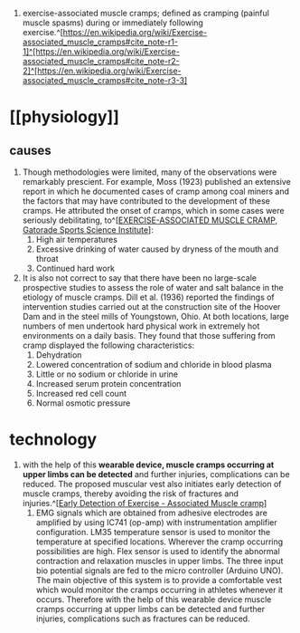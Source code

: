1. exercise-associated muscle cramps; defined as cramping (painful muscle spasms) during or immediately following exercise.^[https://en.wikipedia.org/wiki/Exercise-associated_muscle_cramps#cite_note-r1-1]^[https://en.wikipedia.org/wiki/Exercise-associated_muscle_cramps#cite_note-r2-2]^[https://en.wikipedia.org/wiki/Exercise-associated_muscle_cramps#cite_note-r3-3]

# [[physiology]]
## causes
1. Though methodologies were limited, many of the observations were remarkably prescient. For example, Moss (1923) published an extensive report in which he documented cases of cramp among coal miners and the factors that may have contributed to the development of these cramps. He attributed the onset of cramps, which in some cases were seriously debilitating, to^[[EXERCISE-ASSOCIATED MUSCLE CRAMP, Gatorade Sports Science Institute](https://www.gssiweb.org/docs/default-source/sse-docs/maughan_sse_200_final.pdf?sfvrsn=2)]:
	1) High air temperatures
	2) Excessive drinking of water caused by dryness of the mouth and throat
	3) Continued hard work
2. It is also not correct to say that there have been no large-scale prospective studies to assess the role of water and salt balance in the etiology of muscle cramps. Dill et al. (1936) reported the findings of intervention studies carried out at the construction site of the Hoover Dam and in the steel mills of Youngstown, Ohio. At both locations, large numbers of men undertook hard physical work in extremely hot environments on a daily basis. They found that those suffering from cramp displayed the following characteristics:
	1) Dehydration
	2) Lowered concentration of sodium and chloride in blood plasma
	3) Little or no sodium or chloride in urine
	4) Increased serum protein concentration
	5) Increased red cell count
	6) Normal osmotic pressure

# technology
1. with the help of this **wearable device, muscle cramps occurring at upper limbs can be detected** and further injuries, complications can be reduced. The proposed muscular vest also initiates early detection of muscle cramps, thereby avoiding the risk of fractures and injuries.^[[Early Detection of Exercise - Associated Muscle cramp](https://ymerdigital.com/uploads/YMER210112.pdf)]
	1. EMG signals which are obtained from adhesive electrodes are amplified by using IC741 (op-amp) with instrumentation amplifier configuration. LM35 temperature sensor is used to monitor the temperature at specified locations. Wherever the cramp occurring possibilities are high. Flex sensor is used to identify the abnormal contraction and relaxation muscles in upper limbs. The three input bio potential signals are fed to the micro controller (Arduino UNO). The main objective of this system is to provide a comfortable vest which would monitor the cramps occurring in athletes whenever it occurs. Therefore with the help of this wearable device muscle cramps occurring at upper limbs can be detected and further injuries, complications such as fractures can be reduced.